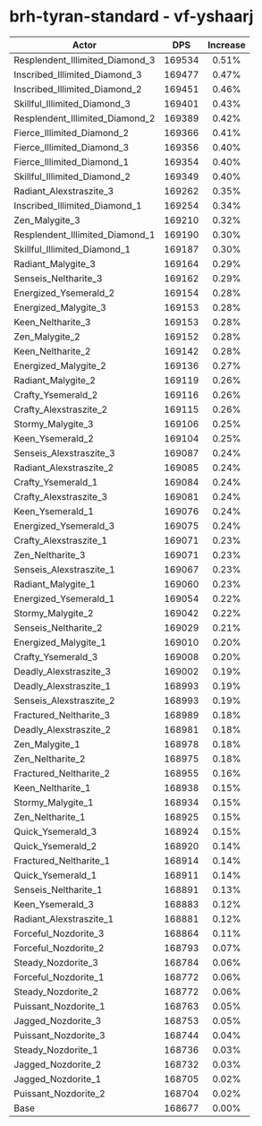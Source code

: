 # brh-tyran-standard - vf-yshaarj
| Actor | DPS | Increase |
|---|:---:|:---:|
|Resplendent_Illimited_Diamond_3|169534|0.51%|
|Inscribed_Illimited_Diamond_3|169477|0.47%|
|Inscribed_Illimited_Diamond_2|169451|0.46%|
|Skillful_Illimited_Diamond_3|169401|0.43%|
|Resplendent_Illimited_Diamond_2|169389|0.42%|
|Fierce_Illimited_Diamond_2|169366|0.41%|
|Fierce_Illimited_Diamond_3|169356|0.40%|
|Fierce_Illimited_Diamond_1|169354|0.40%|
|Skillful_Illimited_Diamond_2|169349|0.40%|
|Radiant_Alexstraszite_3|169262|0.35%|
|Inscribed_Illimited_Diamond_1|169254|0.34%|
|Zen_Malygite_3|169210|0.32%|
|Resplendent_Illimited_Diamond_1|169190|0.30%|
|Skillful_Illimited_Diamond_1|169187|0.30%|
|Radiant_Malygite_3|169164|0.29%|
|Senseis_Neltharite_3|169162|0.29%|
|Energized_Ysemerald_2|169154|0.28%|
|Energized_Malygite_3|169153|0.28%|
|Keen_Neltharite_3|169153|0.28%|
|Zen_Malygite_2|169152|0.28%|
|Keen_Neltharite_2|169142|0.28%|
|Energized_Malygite_2|169136|0.27%|
|Radiant_Malygite_2|169119|0.26%|
|Crafty_Ysemerald_2|169116|0.26%|
|Crafty_Alexstraszite_2|169115|0.26%|
|Stormy_Malygite_3|169106|0.25%|
|Keen_Ysemerald_2|169104|0.25%|
|Senseis_Alexstraszite_3|169087|0.24%|
|Radiant_Alexstraszite_2|169085|0.24%|
|Crafty_Ysemerald_1|169084|0.24%|
|Crafty_Alexstraszite_3|169081|0.24%|
|Keen_Ysemerald_1|169076|0.24%|
|Energized_Ysemerald_3|169075|0.24%|
|Crafty_Alexstraszite_1|169071|0.23%|
|Zen_Neltharite_3|169071|0.23%|
|Senseis_Alexstraszite_1|169067|0.23%|
|Radiant_Malygite_1|169060|0.23%|
|Energized_Ysemerald_1|169054|0.22%|
|Stormy_Malygite_2|169042|0.22%|
|Senseis_Neltharite_2|169029|0.21%|
|Energized_Malygite_1|169010|0.20%|
|Crafty_Ysemerald_3|169008|0.20%|
|Deadly_Alexstraszite_3|169002|0.19%|
|Deadly_Alexstraszite_1|168993|0.19%|
|Senseis_Alexstraszite_2|168993|0.19%|
|Fractured_Neltharite_3|168989|0.18%|
|Deadly_Alexstraszite_2|168981|0.18%|
|Zen_Malygite_1|168978|0.18%|
|Zen_Neltharite_2|168975|0.18%|
|Fractured_Neltharite_2|168955|0.16%|
|Keen_Neltharite_1|168938|0.15%|
|Stormy_Malygite_1|168934|0.15%|
|Zen_Neltharite_1|168925|0.15%|
|Quick_Ysemerald_3|168924|0.15%|
|Quick_Ysemerald_2|168920|0.14%|
|Fractured_Neltharite_1|168914|0.14%|
|Quick_Ysemerald_1|168911|0.14%|
|Senseis_Neltharite_1|168891|0.13%|
|Keen_Ysemerald_3|168883|0.12%|
|Radiant_Alexstraszite_1|168881|0.12%|
|Forceful_Nozdorite_3|168864|0.11%|
|Forceful_Nozdorite_2|168793|0.07%|
|Steady_Nozdorite_3|168784|0.06%|
|Forceful_Nozdorite_1|168772|0.06%|
|Steady_Nozdorite_2|168772|0.06%|
|Puissant_Nozdorite_1|168763|0.05%|
|Jagged_Nozdorite_3|168753|0.05%|
|Puissant_Nozdorite_3|168744|0.04%|
|Steady_Nozdorite_1|168736|0.03%|
|Jagged_Nozdorite_2|168732|0.03%|
|Jagged_Nozdorite_1|168705|0.02%|
|Puissant_Nozdorite_2|168704|0.02%|
|Base|168677|0.00%|
